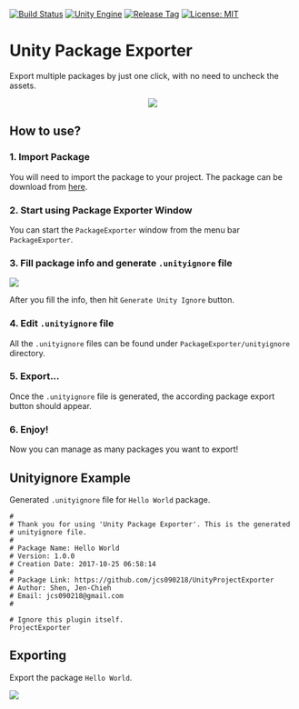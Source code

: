 [![Build Status](https://travis-ci.com/jcs090218/UnityPackageExporter.svg?branch=master)](https://travis-ci.com/jcs090218/UnityPackageExporter)
[![Unity Engine](https://img.shields.io/badge/Unity%20Engine-2019.2.4f1-blue.svg)](https://unity3d.com/get-unity/download/archive)
[![Release Tag](https://img.shields.io/github/tag/jcs090218/UnityPackageExporter.svg?label=release)](https://github.com/jcs090218/UnityPackageExporter/releases/latest)
[![License: MIT](https://img.shields.io/badge/License-MIT-yellow.svg)](https://opensource.org/licenses/MIT)


# Unity Package Exporter

Export multiple packages by just one click, with no need to 
uncheck the assets.

<p align="center">
  <img src="./screenshot/package-manage.png"/>
</p>


## How to use?

### 1. Import Package
You will need to import the package to your project. The package 
can be download from [here](https://github.com/jcs090218/UnityPackageExporter/releases).

### 2. Start using Package Exporter Window
You can start the `PackageExporter` window from the menu bar `PackageExporter`.

### 3. Fill package info and generate `.unityignore` file
<img src="./screenshot/package-info.png"/>

After you fill the info, then hit `Generate Unity Ignore` button.

### 4. Edit `.unityignore` file
All the `.unityignore` files can be found under `PackageExporter/unityignore`
directory. 

### 5. Export...
Once the `.unityignore` file is generated, the according package 
export button should appear.

### 6. Enjoy! ###
Now you can manage as many packages you want to export!


## Unityignore Example
Generated `.unityignore` file for `Hello World` package.
```
# 
# Thank you for using 'Unity Package Exporter'. This is the generated 
# unityignore file.
# 
# Package Name: Hello World
# Version: 1.0.0
# Creation Date: 2017-10-25 06:58:14 
# 
# Package Link: https://github.com/jcs090218/UnityProjectExporter
# Author: Shen, Jen-Chieh
# Email: jcs090218@gmail.com
# 

# Ignore this plugin itself.
ProjectExporter

```


## Exporting
Export the package `Hello World`.
<p>
  <img src="./screenshot/export-package.gif"/>
</p>
